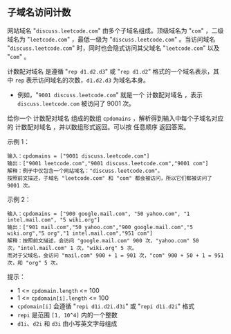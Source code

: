 ## 子域名访问计数

网站域名 "`discuss.leetcode.com`" 由多个子域名组成。顶级域名为 "`com`" ，二级域名为 "`leetcode.com`" ，最低一级为 "`discuss.leetcode.com`" 。当访问域名 "`discuss.leetcode.com`" 时，同时也会隐式访问其父域名 "`leetcode.com`" 以及 "`com`" 。

计数配对域名 是遵循 "`rep d1.d2.d3`" 或 "`rep d1.d2`" 格式的一个域名表示，其中 `rep` 表示访问域名的次数，`d1.d2.d3` 为域名本身。

* 例如，"`9001 discuss.leetcode.com`" 就是一个 计数配对域名 ，表示 `discuss.leetcode.com` 被访问了 9001 次。

给你一个 计数配对域名 组成的数组 `cpdomains` ，解析得到输入中每个子域名对应的 计数配对域名 ，并以数组形式返回。可以按 任意顺序 返回答案。

示例 1：

```
输入：cpdomains = ["9001 discuss.leetcode.com"]
输出：["9001 leetcode.com","9001 discuss.leetcode.com","9001 com"]
解释：例子中仅包含一个网站域名："discuss.leetcode.com"。
按照前文描述，子域名 "leetcode.com" 和 "com" 都会被访问，所以它们都被访问了 9001 次。
```

示例 2：

```
输入：cpdomains = ["900 google.mail.com", "50 yahoo.com", "1 intel.mail.com", "5 wiki.org"]
输出：["901 mail.com","50 yahoo.com","900 google.mail.com","5 wiki.org","5 org","1 intel.mail.com","951 com"]
解释：按照前文描述，会访问 "google.mail.com" 900 次，"yahoo.com" 50 次，"intel.mail.com" 1 次，"wiki.org" 5 次。
而对于父域名，会访问 "mail.com" 900 + 1 = 901 次，"com" 900 + 50 + 1 = 951 次，和 "org" 5 次。
```

提示：

* 1 <= `cpdomain.length` <= 100
* 1 <= `cpdomain[i].length` <= 100
* `cpdomain[i]` 会遵循 "`repi d1i.d2i.d3i`" 或 "`repi d1i.d2i`" 格式
* `repi` 是范围 `[1, 10^4]` 内的一个整数
* `d1i`、`d2i` 和 `d3i` 由小写英文字母组成